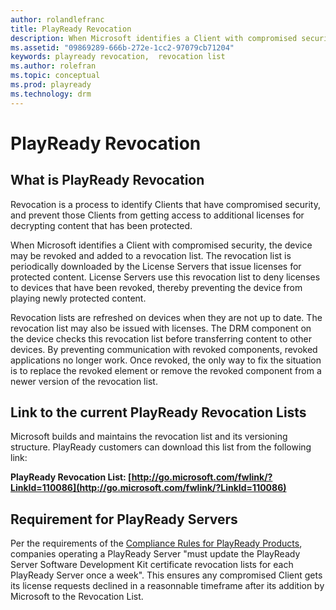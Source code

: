 ```yaml
---
author: rolandlefranc
title: PlayReady Revocation
description: When Microsoft identifies a Client with compromised security, the device may be revoked and added to a revocation list.
ms.assetid: "09869289-666b-272e-1cc2-97079cb71204"
keywords: playready revocation,  revocation list
ms.author: rolefran
ms.topic: conceptual
ms.prod: playready
ms.technology: drm
---
```



# PlayReady Revocation

## What is PlayReady Revocation

Revocation is a process to identify Clients that have compromised security, and prevent those Clients from getting access to additional licenses for decrypting content that has been protected.


When Microsoft identifies a Client with compromised security, the device may be revoked and added to a revocation list. The revocation list is periodically downloaded by the License Servers that issue licenses for protected content. License Servers use this revocation list to deny licenses to devices that have been revoked, thereby preventing the device from playing newly protected content.


Revocation lists are refreshed on devices when they are not up to date. The revocation list may also be issued with licenses. The DRM component on the device checks this revocation list before transferring content to other devices. By preventing communication with revoked components, revoked applications no longer work. Once revoked, the only way to fix the situation is to replace the revoked element or remove the revoked component from a newer version of the revocation list.


## Link to the current PlayReady Revocation Lists

Microsoft builds and maintains the revocation list and its versioning structure. PlayReady customers can download this list from the following link:

**PlayReady Revocation List: [http://go.microsoft.com/fwlink/?LinkId=110086](http://go.microsoft.com/fwlink/?LinkId=110086)**

## Requirement for PlayReady Servers

Per the requirements of the [Compliance Rules for PlayReady Products](https://www.microsoft.com/playready/licensing/compliance/), companies operating a PlayReady Server "must update the PlayReady Server Software Development Kit certificate revocation lists for each PlayReady Server once a week". This ensures any compromised Client gets its license requests declined in a reasonnable timeframe after its addition by Microsoft to the Revocation List.


